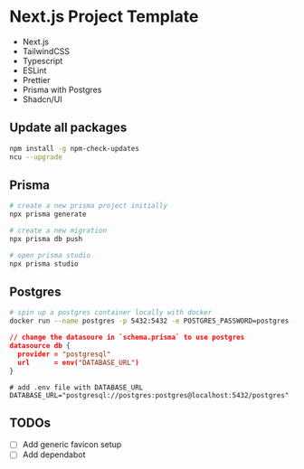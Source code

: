 # Next.js Project Template

- Next.js
- TailwindCSS
- Typescript
- ESLint
- Prettier
- Prisma with Postgres
- Shadcn/UI

## Update all packages

```bash
npm install -g npm-check-updates
ncu --upgrade
```

## Prisma

```bash
# create a new prisma project initially
npx prisma generate

# create a new migration
npx prisma db push

# open prisma studio
npx prisma studio
```

## Postgres

```bash
# spin up a postgres container locally with docker
docker run --name postgres -p 5432:5432 -e POSTGRES_PASSWORD=postgres -d postgres
```

```json
// change the datasoure in `schema.prisma` to use postgres
datasource db {
  provider = "postgresql"
  url      = env("DATABASE_URL")
}
```

```properties
# add .env file with DATABASE_URL
DATABASE_URL="postgresql://postgres:postgres@localhost:5432/postgres"
```

## TODOs

- [ ] Add generic favicon setup
- [ ] Add dependabot
